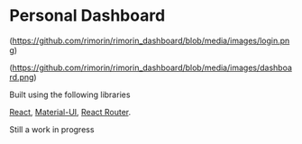 # Personal Dashboard

(https://github.com/rimorin/rimorin_dashboard/blob/media/images/login.png)

(https://github.com/rimorin/rimorin_dashboard/blob/media/images/dashboard.png)

Built using the following libraries 

[React](https://facebook.github.io/react/), 
[Material-UI](https://material-ui.com), 
[React Router](https://reacttraining.com/react-router/).

Still a work in progress
